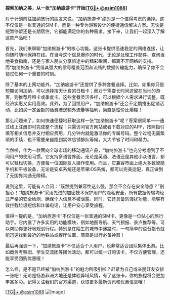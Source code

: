 **探索加纳之美，从一张“加纳旅游卡”开始[[TG💪+ @esim1088](https://t.me/s/esim1088)]**

对于计划前往加纳旅行的朋友来说，“加纳旅游卡”绝对是一个值得考虑的选择。这不仅仅是一张普通的SIM卡，而是一种专为游客设计的便捷通信解决方案。无论是短暂停留还是长期居住，它都能满足你的各种需求。接下来，让我们一起深入了解这款产品吧！

首先，我们来聊聊“加纳旅游卡”的核心功能。这张卡提供高速稳定的网络连接，让你随时随地保持在线。在当今这个信息爆炸的时代，无论是处理工作邮件、查询当地美食指南，还是与家人朋友分享旅途中的精彩瞬间，都离不开网络的支持。而“加纳旅游卡”凭借其强大的信号覆盖范围和流畅的数据传输能力，确保了你不会错过任何一个重要的时刻。

除了基本的上网功能外，“加纳旅游卡”还提供了多种套餐选择。比如，如果你只是短期访问加纳，可以选择按天计费的日租卡；而对于需要长时间逗留在当地的游客，则推荐月租卡或季度卡。这些套餐灵活多样，可以根据个人需求进行调整，既经济实惠又实用高效。此外，为了回馈用户，“加纳旅游卡”还会不定期推出促销活动，比如买一定金额的话费赠送额外流量等福利，简直是性价比爆棚！

那么问题来了，如何快速便捷地获取这样一张“加纳旅游卡”呢？答案很简单——通过线上注册即可完成整个流程！只需访问官方网站或者下载对应的APP，按照指引填写相关信息并支付相应费用，几分钟内就能激活你的专属号码。整个过程无需繁琐的手续，也不需要亲自跑到实体店铺排队等候，大大节省了时间和精力。

当然啦，作为一款面向全球市场的移动通讯产品，“加纳旅游卡”也充分考虑到了不同用户的使用习惯。它支持多语言界面，无论是英语、法语还是其他小众语言，都可以轻松切换，方便每一位国际友人操作使用。而且，它兼容市面上绝大多数智能手机和平板设备，无论是安卓系统还是苹果iOS系统，都可以完美适配，真正做到了无国界沟通无障碍。

说到这里，可能有人会问：“既然提到兼容性这么强，那会不会存在安全隐患？”别担心！“加纳旅游卡”采用先进的加密技术保护用户的隐私安全，所有数据传输均经过严格的安全检测，确保个人信息不被泄露。同时，它还具备防骚扰功能，能够有效拦截垃圾短信和诈骗电话，让用户安心享受旅程。

值得一提的是，“加纳旅游卡”不仅仅是一张普通的SIM卡，更像是一位贴心的旅行助手。它内置了许多实用的功能模块，例如地图导航、天气预报、景点推荐等，可以帮助你更好地规划行程。特别是在陌生的城市中迷路时，一句简单的语音指令就能迅速找到最近的地铁站或餐厅位置，简直是出行必备神器！

最后再强调一下，“加纳旅游卡”不仅适合个人用户，也非常适合团队集体出游。比如商务考察团、学生交流团等团体活动，都可以统一订购该卡，不仅方便管理，还能享受团购优惠哦！

怎么样，是不是已经被“加纳旅游卡”的魅力所吸引啦？赶紧为自己或亲朋好友安排一张吧！无论是畅游非洲大地还是体验异域风情，有了这张卡，你的旅程将会更加丰富多彩。记得关注我们的官方渠道，获取更多最新资讯和优惠信息哦！

[[TG💪+ @esim1088](https://t.me/s/esim1088) ![Image](https://i.postimg.cc/4NQfJmqS/Snipaste-2025-05-13-00-14-12.png)]